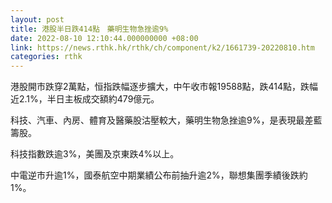 ```yaml
---
layout: post
title: 港股半日跌414點　藥明生物急挫逾9%
date: 2022-08-10 12:10:44.000000000 +08:00
link: https://news.rthk.hk/rthk/ch/component/k2/1661739-20220810.htm
categories: rthk
---
```


港股開市跌穿2萬點，恒指跌幅逐步擴大，中午收市報19588點，跌414點，跌幅近2.1%，半日主板成交額約479億元。

科技、汽車、內房、體育及醫藥股沽壓較大，藥明生物急挫逾9%，是表現最差藍籌股。

科技指數跌逾3%，美團及京東跌4%以上。

中電逆市升逾1%，國泰航空中期業績公布前抽升逾2%，聯想集團季績後跌約1%。
